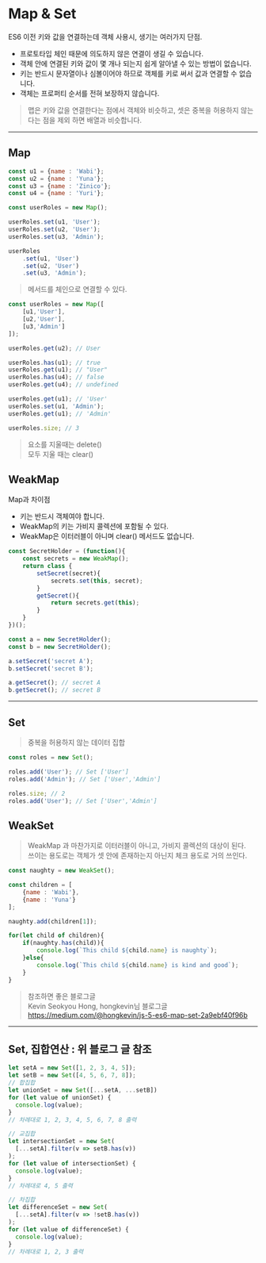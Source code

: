 # Map & Set

ES6 이전 키와 값을 연결하는데 객체 사용시, 생기는 여러가지 단점.

- 프로토타입 체인 때문에 의도하지 않은 연결이 생길 수 있습니다.
- 객체 안에 연결된 키와 값이 몇 개나 되는지 쉽게 알아낼 수 있는 방법이 없습니다.
- 키는 반드시 문자열이나 심볼이어야 하므로 객체를 키로 써서 값과 연결할 수 없습니다.
- 객체는 프로퍼티 순서를 전혀 보장하지 않습니다.

> 맵은 키와 값을 연결한다는 점에서 객체와 비슷하고, 셋은 중복을 허용하지 않는다는 점을 제외 하면 배열과 비슷합니다.
---
## Map
```js
const u1 = {name : 'Wabi'};
const u2 = {name : 'Yuna'};
const u3 = {name : 'Zinico'};
const u4 = {name : 'Yuri'};

const userRoles = new Map();
```

```js
userRoles.set(u1, 'User');
userRoles.set(u2, 'User');
userRoles.set(u3, 'Admin');
```

```js
userRoles
    .set(u1, 'User')
    .set(u2, 'User')
    .set(u3, 'Admin');
```

> 메서드를 체인으로 연결할 수 있다.

```js
const userRoles = new Map([
    [u1,'User'],
    [u2,'User'],
    [u3,'Admin']
]);

userRoles.get(u2); // User

userRoles.has(u1); // true
userRoles.get(u1); // "User"
userRoles.has(u4); // false
userRoles.get(u4); // undefined

userRoles.get(u1); // 'User'
userRoles.set(u1, 'Admin');
userRoles.get(u1); // 'Admin'

userRoles.size; // 3
```

> 요소를 지울때는 delete() \
모두 지울 때는 clear()

## WeakMap

Map과 차이점
- 키는 반드시 객체여야 합니다.
- WeakMap의 키는 가비지 콜렉션에 포함될 수 있다.
- WeakMap은 이터러블이 아니며 clear() 메서드도 없습니다.

```js
const SecretHolder = (function(){
    const secrets = new WeakMap();
    return class {
        setSecret(secret){
            secrets.set(this, secret);
        }
        getSecret(){
            return secrets.get(this);
        }
    }
})();

const a = new SecretHolder();
const b = new SecretHolder();

a.setSecret('secret A');
b.setSecret('secret B');

a.getSecret(); // secret A
b.getSecret(); // secret B
```
---
## Set

> 중복을 허용하지 않는 데이터 집합

```js
const roles = new Set();

roles.add('User'); // Set ['User']
roles.add('Admin'); // Set ['User','Admin']

roles.size; // 2
roles.add('User'); // Set ['User','Admin']
```

## WeakSet

> WeakMap 과 마찬가지로 이터러블이 아니고, 가비지 콜렉션의 대상이 된다. \
쓰이는 용도로는 객체가 셋 안에 존재하는지 아닌지 체크 용도로 거의 쓰인다.

```js
const naughty = new WeakSet();

const children = [
    {name : 'Wabi'},
    {name : 'Yuna'}
];

naughty.add(children[1]);

for(let child of children){
    if(naughty.has(child)){
        console.log(`This child ${child.name} is naughty`);
    }else{
        console.log(`This child ${child.name} is kind and good`);
    }
}
```

> 참조하면 좋은 블로그글\
Kevin Seokyou Hong, hongkevin님 블로그글\
https://medium.com/@hongkevin/js-5-es6-map-set-2a9ebf40f96b
---
## Set, 집합연산 : 위 블로그 글 참조
```js
let setA = new Set([1, 2, 3, 4, 5]);
let setB = new Set([4, 5, 6, 7, 8]);
// 합집합
let unionSet = new Set([...setA, ...setB])
for (let value of unionSet) {
  console.log(value);
}
// 차례대로 1, 2, 3, 4, 5, 6, 7, 8 출력

// 교집합
let intersectionSet = new Set(
  [...setA].filter(v => setB.has(v))
);
for (let value of intersectionSet) {
  console.log(value);
}
// 차례대로 4, 5 출력

// 차집합
let differenceSet = new Set(
  [...setA].filter(v => !setB.has(v))
);
for (let value of differenceSet) {
  console.log(value);
}
// 차례대로 1, 2, 3 출력
```